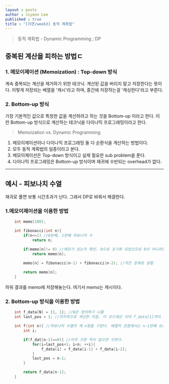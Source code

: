 ```yaml
---
layout : posts
author : Jiyeon Lee
published : true
title : "[지연/week3] 동적 계획법"
---
```



> 동적 계획법 - Dynamic Programming ; DP

## 중복된 계산을 피하는 방법ㄷ

### 1. 메모이제이션 (Memoization) : Top-down 방식
계속 중복되는 계산을 제거하기 위한 테크닉. 계산된 값을 버리지 말고 저장한다는 뜻이다. 이렇게 저장되는 배열을 '캐시'라고 하며, 중간에 저장하는걸 '캐싱한다'라고 부른다.

### 2. Bottom-up 방식
가장 기본적인 값으로 특정한 값을 계산하려고 하는 것을 Bottom-up 이라고 한다. 이런 Bottom-up 방식으로 계산하는 테크닉을 다이나믹 프로그래밍이라고 한다.

> Memoization vs. Dynamic Programming
1. 메모이제이션이나 다이나믹 프로그래밍 둘 다 순환식을 계산하는 방법이다.
2. 모두 동적 계획법의 일종이라고 본다.
3. 메모이제이션은 Top-down 방식이고 실제 필요한 sub problem을 푼다.
4. 다이나믹 프로그래밍은 Bottom-up 방식이며 재귀에 수반되는 overhead가 없다.

---

## 예시 - 피보나치 수열
재귀로 풀면 보통 시간초과가 난다. 그래서 DP로 바꿔서 해결한다.

### 1.메모이제이션을 이용한 방법

``` c
    int memo[100];

    int fibonacci(int n){
        if(n<=1) //0번째, 1번째 피보나치 수
            return n; 

        if(memo[n]!= 0) //메모가 있는지 확인. 0으로 초기화 되었으므로 0이 아니라면 메모가 쓰임.
            return memo[n];
        
        memo[n] = fibonacci(n-1) + fibonacci(n-2); //작은 문제로 분할

        return memo[n];
    }
```

하위 결과를 memo에 저장해놓는다. 여기서 memo는 캐시이다.


### 2. Bottom-up 방식을 이용한 방법

``` c
    int f_data[N] = {1, 1}; //N은 정의하기 나름
    int last_pos = 1; //마지막으로 계산한 지점. 이 코드에선 이미 f_data[1]까지 정의되어 있기 때문에 1로 초기화한다.

    int f(int n){ //피보나치 수열의 제 n항을 구한다. 배열의 관점에서는 n-1번째 요소를 구하는 것.
        int i;

        if(f_dat[n-1]==0){ //아직 구한 적이 없으면 구한다.
            for(i=last_pos+1; i<n; ++i){
                f_data[i] = f_data[i-1] + f_data[i-2];
            }
            last_pos = n-1;
        }

        return f_data[n-1];
    }
```